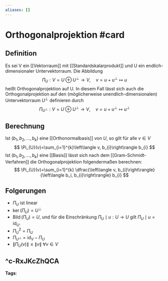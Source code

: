 ```yaml
---
aliases: []
---
```


# Orthogonalprojektion #card
## Definition
Es sei V ein [[Vektorraum]] mit [[Standardskalarprodukt]] und U ein endlich-dimensionaler Untervektorraum. Die Abbildung
$$
\Pi_{U}: V=U \oplus U^{\perp} \rightarrow V, \quad v=u+u^{\perp} \mapsto u
$$
heißt Orthogonalprojektion auf U. In diesem Fall lässt sich auch die Orthogonalprojektion auf den (möglicherweise unendlich-dimensionalen) Untervektorraum $U^{\perp}$ definieren durch
$$
\Pi_{U^{\perp}}: V=U \oplus U^{\perp} \rightarrow V, \quad v=u+u^{\perp} \mapsto u^{\perp}
$$
## Berechnung
Ist $\left(b_{1}, b_{2}, \ldots, b_{k}\right)$ eine [[Orthonormalbasis]] von $U$, so gilt für alle $v \in V$
$$
\Pi_{U}(v)=\sum_{i=1}^{k}\left\langle v, b_{i}\right\rangle b_{i}
$$
Ist $\left(b_{1}, b_{2}, \ldots, b_{k}\right)$ eine [[Basis]] lässt sich nach dem [[Gram-Schmidt-Verfahren]] die Orthogonalprojektion folgendermaßen berechnen:
$$
\Pi_{U}(v)=\sum_{i=1}^{k} \dfrac{\left\langle v, b_{i}\right\rangle}{\left\langle b_i, b_{i}\right\rangle} b_{i}
$$
## Folgerungen
- $\Pi_{U}$ ist linear
- $\operatorname{ker}\left(\Pi_{U}\right)=U^{\perp}$
- $\operatorname{Bild}\left(\Pi_{U}\right)=U$, und für die Einschränkung $\Pi_{U} \mid u: U \rightarrow U$ gilt $\Pi_{U} \mid u=\mathrm{id}_{U}$.
- $\Pi_{U}^{2}=\Pi_{U}$
- $\Pi_{U^{\perp}}=\mathrm{id}_{V}-\Pi_{U}$
- $\left\|\Pi_{U}(v)\right\| \leq\|v\|$  $\forall v \in V$

^c-RxJKcZhQCA
---
**Tags**: 